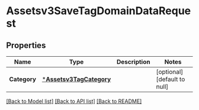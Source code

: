 # Assetsv3SaveTagDomainDataRequest

## Properties
Name | Type | Description | Notes
------------ | ------------- | ------------- | -------------
**Category** | [***Assetsv3TagCategory**](assetsv3TagCategory.md) |  | [optional] [default to null]

[[Back to Model list]](../README.md#documentation-for-models) [[Back to API list]](../README.md#documentation-for-api-endpoints) [[Back to README]](../README.md)

